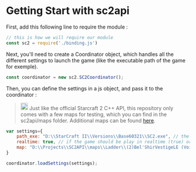 # Getting Start with sc2api

First, add this following line to require the module :

```js
// this is how we will require our module
const sc2 = require('./binding.js')
```

Next, you'll need to create a Coordinator object, which handles all the different settings to launch the game (like the executable path of the game for exemple).

```js
const coordinator = new sc2.SC2Coordinator();
```

Then, you can define the settings in a js object, and pass it to the coordinator :

<blockquote>
<p><g-emoji class="g-emoji" alias="bulb" fallback-src="https://assets-cdn.github.com/images/icons/emoji/unicode/1f4a1.png" ios-version="6.0"><img class="emoji" alt="bulb" height="20" width="20" src="https://assets-cdn.github.com/images/icons/emoji/unicode/1f4a1.png"></g-emoji> Just like the official Starcraft 2 C++ API, this repository only comes with a few maps for testing, which you can find in the sc2api/maps folder. Additional maps can be found <a href='https://github.com/Blizzard/s2client-proto#downloads'>here</a>.
</p>
</blockquote>

```js
var settings={
    path_exe: "D:\\StarCraft II\\Versions\\Base60321\\SC2.exe", // the path of your Starcraft 2 executable file
    realtime: true, // if the game should be play in realtime (true) or in the fast mode (false)
    map: "D:\\Projects\\SC2API\\maps\\Ladder\\(2)Bel'ShirVestigeLE (Void).SC2Map" // the map which you want to launch to test your bot
}

coordinator.loadSettings(settings);
```
